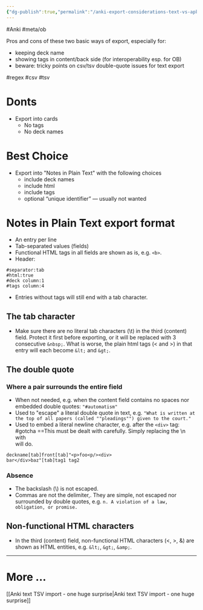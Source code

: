 ```yaml
---
{"dg-publish":true,"permalink":"/anki-export-considerations-text-vs-apkg/","tags":["#Anki","#meta/ob","#regex","#csv","#tsv","#gotcha"],"noteIcon":"2"}
---
```


#Anki 
#meta/ob 

Pros and cons of these two basic ways of export, especially for:

- keeping deck name
- showing tags in content/back side (for interoperability esp. for OB)
- beware: tricky points on csv/tsv double-quote issues for text export

#regex #csv #tsv

# Donts
- Export into cards
	- No tags
	- No deck names
# Best Choice
- Export into "Notes in Plain Text" with the following choices
	- include deck names
	- include html
	- include tags
	- optional “unique identifier” — usually not wanted
# Notes in Plain Text export format
- An entry per line
- Tab-separated values (fields)
- Functional HTML tags in all fields are shown as is, e.g. `<b>`.
- Header:
```
#separator:tab
#html:true
#deck column:1
#tags column:4
```
- Entries without tags will still end with a tab character.
## The tab character
- Make sure there are no literal tab characters (\\t) in the third (content) field. Protect it first before exporting, or it will be replaced with 3 consecutive `&nbsp;`. What is worse, the plain html tags (< and >) in that entry will each become `&lt;` and `&gt;`.
## The double quote
### Where a pair surrounds the entire field
- When not needed, e.g. when the content field contains no spaces nor embedded double quotes:
	`"#automatism"`
- Used to "escape" a literal double quote in text, e.g. 
	`"What is written at the top of all papers (called ""pleadings"") given to the court."` 
- Used to embed a literal newline character, e.g. after the `<div>` tag:
#gotcha
==This must be dealt with carefully. Simply replacing the \n with <br/> will do.
```
deckname[tab]front[tab]"<p>foo<p/><div>
bar</div>baz"[tab]tag1 tag2
```
### Absence
- The backslash (\\) is not escaped. 
- Commas are not the delimiter,. They are simple, not escaped nor surrounded by double quotes, e.g.
	`n. A violation of a law, obligation, or promise.`

## Non-functional HTML characters
- In the third (content) field, non-functional HTML characters (<, >, &) are shown as HTML entities, e.g. `&lt;`, `&gt;`, `&amp;`.

---
# More ...

[[Anki text TSV import - one huge surprise\|Anki text TSV import - one huge surprise]]